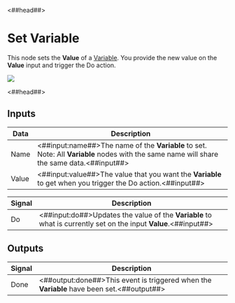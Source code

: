 <##head##>

# Set Variable

This node sets the **Value** of a [Variable](/nodes/data/variable/variable.md). You provide the new value on the **Value** input and trigger the <span class="ndl-signal">Do</span> action.

<div class="ndl-image-with-background l">

![](/nodes/data/variable/variable/variable-1.png)

</div>

<##head##>

## Inputs

| Data                                | Description                                                                                                                                 |
| ----------------------------------- | ------------------------------------------------------------------------------------------------------------------------------------------- |
| <span class="ndl-data">Name</span>  | <##input:name##>The name of the **Variable** to set. Note: All **Variable** nodes with the same name will share the same data.<##input##>   |
| <span class="ndl-data">Value</span> | <##input:value##>The value that you want the **Variable** to get when you trigger the <span class="ndl-signal">Do</span> action.<##input##> |

| Signal                             | Description                                                                                                     |
| ---------------------------------- | --------------------------------------------------------------------------------------------------------------- |
| <span class="ndl-signal">Do</span> | <##input:do##>Updates the value of the **Variable** to what is currently set on the input **Value**.<##input##> |

## Outputs

| Signal                               | Description                                                                               |
| ------------------------------------ | ----------------------------------------------------------------------------------------- |
| <span class="ndl-signal">Done</span> | <##output:done##>This event is triggered when the **Variable** have been set.<##output##> |
